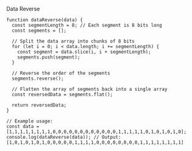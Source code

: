 Data Reverse

    function dataReverse(data) {
      const segmentLength = 8; // Each segment is 8 bits long
      const segments = [];
    
      // Split the data array into chunks of 8 bits
      for (let i = 0; i < data.length; i += segmentLength) {
        const segment = data.slice(i, i + segmentLength);
        segments.push(segment);
      }
    
      // Reverse the order of the segments
      segments.reverse();
    
      // Flatten the array of segments back into a single array
      const reversedData = segments.flat();
      
      return reversedData;
    }
    
    // Example usage:
    const data = [1,1,1,1,1,1,1,1,0,0,0,0,0,0,0,0,0,0,0,0,1,1,1,1,1,0,1,0,1,0,1,0];
    console.log(dataReverse(data)); // Output: [1,0,1,0,1,0,1,0,0,0,0,0,1,1,1,1,0,0,0,0,0,0,0,0,1,1,1,1,1,1,1,1]
